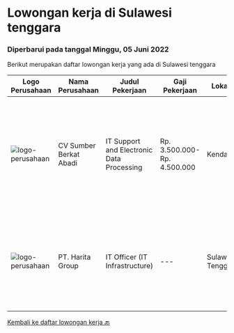 
  # Lowongan kerja di Sulawesi tenggara

  ### Diperbarui pada tanggal Minggu, 05 Juni 2022

  Berikut merupakan daftar lowongan kerja yang ada di Sulawesi tenggara

  |Logo Perusahaan | Nama Perusahaan | Judul Pekerjaan | Gaji Pekerjaan | Lokasi | Deskripsi | Tanggal diunggah | Pranala |
  | -------------- | --------------- | --------------- | --------- | --------- | -------------- | ------- | ----------- |
  |![logo-perusahaan](https://image-service-cdn.seek.com.au/c083f7cd6d2815045d26ceabda352fc0f89ed765/ee4dce1061f3f616224767ad58cb2fc751b8d2dc)|CV Sumber Berkat Abadi|IT Support and Electronic Data Processing|Rp. 3.500.000-Rp. 4.500.000|Kendari|Kami membutuhkan Staff IT dan EDP Support dengan Joblist sebagai berikut: Memiliki Skill untuk melakukan Troubleshooting dan maintenance terhadap,...|Jumat, 03 Juni 2022|https://www.jobstreet.co.id/id/job/it-support-and-electronic-data-processing-3896444?token=0~146d0a53-1cf8-43d0-baed-913ace71adc5&sectionRank=1&jobId=jobstreet-id-job-3896444|
|![logo-perusahaan](https://image-service-cdn.seek.com.au/0e5eef6d2e8a37f780b33d25c761de42e1a8df49/ee4dce1061f3f616224767ad58cb2fc751b8d2dc)|PT. Harita Group|IT Officer (IT Infrastructure)|---|Sulawesi Tenggara|Kualifikasi: Latar belakang pendidikan minimal S1 Teknik Informatika atau jurusan relevan lainnya Memiliki pengalaman di posisi yang sama selama...|Selasa, 10 Mei 2022|https://www.jobstreet.co.id/id/job/it-officer-it-infrastructure-3876035?token=0~146d0a53-1cf8-43d0-baed-913ace71adc5&sectionRank=2&jobId=jobstreet-id-job-3876035|


  [Kembali ke daftar lowongan kerja 🔙](../README.md#daftar-lowongan-kerja)
  